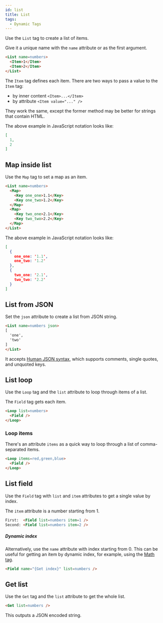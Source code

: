 ```yaml
---
id: list
title: List
tags:
  - Dynamic Tags
---
```

Use the `List` tag to create a list of items.

Give it a unique name with the `name` attribute or as the first argument.

```html
<List name=numbers>
  <Item>1</Item>
  <Item>2</Item>
</List>
```

The `Item` tag defines each item. There are two ways to pass a value to the `Item` tag:

- by inner content `<Item>...</Item>`
- by attribute `<Item value="..." />`

They work the same, except the former method may be better for strings that contain HTML.

The above example in JavaScript notation looks like:

```json
[
  1,
  2
]
```

## Map inside list

Use the `Map` tag to set a map as an item.

```html
<List name=numbers>
  <Map>
    <Key one_one>1.1</Key>
    <Key one_two>1.2</Key>
  </Map>
  <Map>
    <Key two_one>2.1</Key>
    <Key two_two>2.2</Key>
  </Map>
</List>
```

The above example in JavaScript notation looks like:

```json
[
  {
    one_one: '1.1',
    one_two: '1.2'
  },
  {
    two_one: '2.1',
    two_two: '2.2'
  }
]
```

## List from JSON

Set the `json` attribute to create a list from JSON string.

```html
<List name=numbers json>
[
  'one',
  'two'
]
</List>
```

It accepts [Human JSON syntax](https://hjson.github.io/), which supports comments, single quotes, and unquoted keys.

## List loop

Use the `Loop` tag and the `list` attribute to loop through items of a list.

The `Field` tag gets each item.

```html
<Loop list=numbers>
  <Field />
</Loop>
```

### Loop items

There's an attribute `items` as a quick way to loop through a list of comma-separated items.

```html
<Loop items=red,green,blue>
  <Field />
</Loop>
```

## List field

Use the `Field` tag with `list` and `item` attributes to get a single value by index.

The `item` attribute is a number starting from 1.

```html
First:  <Field list=numbers item=1 />
Second: <Field list=numbers item=2 />
```

##### Dynamic index

Alternatively, use the `name` attribute with index starting from 0. This can be useful for getting an item by dynamic index, for example, using the [Math tag](/docs/dynamic-tags/modules/math).

```html
<Field name="{Get index}" list=numbers />
```

## Get list

Use the `Get` tag and the `list` attribute to get the whole list.

```html
<Get list=numbers />
```

This outputs a JSON encoded string.
